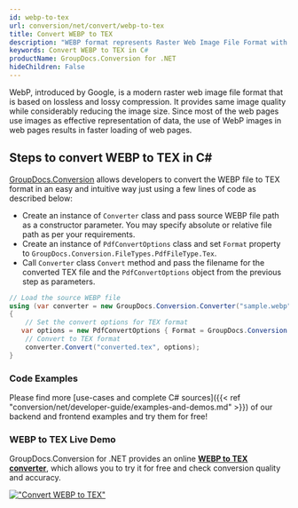 ```yaml
---
id: webp-to-tex
url: conversion/net/convert/webp-to-tex
title: Convert WEBP to TEX
description: "WEBP format represents Raster Web Image File Format with .webp extension. Learn how to convert WEBP to TEX file programmatically in C# language using GroupDocs.Conversion for .NET library."
keywords: Convert WEBP to TEX in C#
productName: GroupDocs.Conversion for .NET
hideChildren: False
---
```


WebP, introduced by Google, is a modern raster web image file format that is based on lossless and lossy compression. It provides same image quality while considerably reducing the image size. Since most of the web pages use images as effective representation of data, the use of WebP images in web pages results in faster loading of web pages.

## Steps to convert WEBP to TEX in C#

[GroupDocs.Conversion](https://products.groupdocs.com/conversion/net) allows developers to convert the WEBP file to TEX format in an easy and intuitive way just using a few lines of code as described below:

* Create an instance of `Converter` class and pass source WEBP file path as a constructor parameter. You may specify absolute or relative file path as per your requirements. 
* Create an instance of `PdfConvertOptions` class and set `Format` property to `GroupDocs.Conversion.FileTypes.PdfFileType.Tex`.
* Call `Converter` class `Convert` method and pass the filename for the converted TEX file and the `PdfConvertOptions` object from the previous step as parameters.

```csharp
// Load the source WEBP file
using (var converter = new GroupDocs.Conversion.Converter("sample.webp"))
{
    // Set the convert options for TEX format
   var options = new PdfConvertOptions { Format = GroupDocs.Conversion.FileTypes.PdfFileType.Tex };
    // Convert to TEX format
    converter.Convert("converted.tex", options);
}
```

### Code Examples

Please find more [use-cases and complete C# sources]({{< ref "conversion/net/developer-guide/examples-and-demos.md" >}}) of our backend and frontend examples and try them for free!

### WEBP to TEX Live Demo

GroupDocs.Conversion for .NET provides an online [**WEBP to TEX converter**](https://products.groupdocs.app/conversion/webp-to-tex), which allows you to try it for free and check conversion quality and accuracy.

[!["Convert WEBP to TEX"](conversion/net/images/convert-to-tex/convert-webp-to-tex.png)](https://products.groupdocs.app/conversion/webp-to-tex)